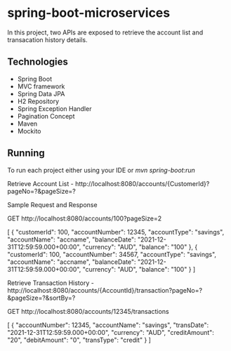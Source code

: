 # spring-boot-microservices
In this project, two APIs are exposed to retrieve the account list and transacation history details.

## Technologies

- Spring Boot
- MVC framework
- Spring Data JPA
- H2 Repository 
- Spring Exception Handler
- Pagination Concept
- Maven 
- Mockito

## Running

To run each project either using your IDE or *mvn spring-boot:run* 

Retrieve Account List - http://localhost:8080/accounts/{CustomerId}?pageNo=?&pageSize=?

Sample Request and Response 

GET http://localhost:8080/accounts/100?pageSize=2

[
    {
        "customerId": 100,
        "accountNumber": 12345,
        "accountType": "savings",
        "accountName": "accname",
        "balanceDate": "2021-12-31T12:59:59.000+00:00",
        "currency": "AUD",
        "balance": "100"
    },
    {
        "customerId": 100,
        "accountNumber": 34567,
        "accountType": "savings",
        "accountName": "accname",
        "balanceDate": "2021-12-31T12:59:59.000+00:00",
        "currency": "AUD",
        "balance": "100"
    }
]

Retrieve Transaction History - http://localhost:8080/accounts/{AccountId}/transaction?pageNo=?&pageSize=?&sortBy=?

GET http://localhost:8080/accounts/12345/transactions

[
    {
        "accountNumber": 12345,
        "accountName": "savings",
        "transDate": "2021-12-31T12:59:59.000+00:00",
        "currency": "AUD",
        "creditAmount": "20",
        "debitAmount": "0",
        "transType": "credit"
    }
]
